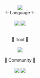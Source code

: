 <div align="center">
<img src="https://capsule-render.vercel.app/api?type=waving&color=00B2FF&height=200&section=header&text=EclipseMC&fontSize=90" /> <br>
✨ Language ✨<br><br>
<img src="https://img.shields.io/badge/Java-D48348?style=flat&logo=CoffeeScript&logoColor=white"/> <img src="https://img.shields.io/badge/Java-D48348?style=flat&logo=Kotlin&logoColor=white"/></a>
<br><br><br>
🤖 Tool 🤖<br><br>
<img src="https://img.shields.io/badge/IntelliJ-B729D4?style=flat&logo=IntelliJ IDEA&logoColor=white"/></a>
<br><br>
🐋 Community 🐋<br><br>
<a href="https://discord.gg/vma7N24V"><img src="https://img.shields.io/badge/Discord-6877F6?style=flat&logo=discord&logoColor=white"/></a>
<a href="https://cafe.naver.com/nicoservernote2"><img src="https://img.shields.io/badge/Cafe-1DB12E?style=flat-square&logo=CoffeeScript&logoColor=white"/></a>
<!--<br><img src="https://github-readme-stats.vercel.app/api/top-langs/?username=_EclipseMC_&layout=compact"><br><br>
<br><img src="https://github-readme-stats.vercel.app/api?username=_EclipseMC_&show_icons=true">--!>
</div>
